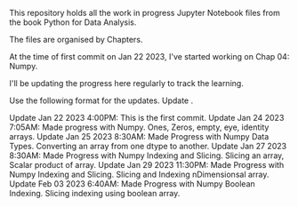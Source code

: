 This repository holds all the work in progress Jupyter Notebook files from the book Python for Data Analysis.

The files are organised by Chapters.

At the time of first commit on Jan 22 2023, I've started working on Chap 04: Numpy.

I'll be updating the progress here regularly to track the learning.

Use the following format for the updates.
Update <MMM DD YYYY H:MMPM: ><Comments here>.

Update Jan 22 2023 4:00PM: This is the first commit.
Update Jan 24 2023 7:05AM: Made progress with Numpy. Ones, Zeros, empty, eye, identity arrays.
Update Jan 25 2023 8:30AM: Made Progress with Numpy Data Types. Converting an array from one dtype to another.
Update Jan 27 2023 8:30AM: Made Progress with Numpy Indexing and Slicing. Slicing an array, Scalar product of array.
Update Jan 29 2023 11:30PM: Made Progress with Numpy Indexing and Slicing. Slicing and Indexing nDimensionsal array.
Update Feb 03 2023 6:40AM: Made Progress with Numpy Boolean Indexing. Slicing indexing using boolean array. 